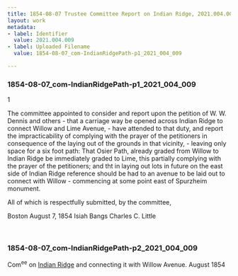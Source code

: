 ```yaml
---
title: 1854-08-07 Trustee Committee Report on Indian Ridge, 2021.004.009
layout: work
metadata:
- label: Identifier
  value: 2021.004.009
- label: Uploaded Filename
  value: 1854-08-07_com-IndianRidgePath-p1_2021_004_009

---
```

<div class="pages">
<div id="page-1773740">
<h3><a name="page-1773740">1854-08-07_com-IndianRidgePath-p1_2021_004_009</a></h3>
<div class="page-content">
<p>1</p>
<p>The committee appointed to consider and report upon the petition <span class='line-break'> </span>of W. W. Dennis and others - that a carriage way be opened <span class='line-break'> </span>across Indian Ridge to connect Willow and Lime Avenue, -<span class='line-break'> </span>have attended to that duty, and report the impracticability <span class='line-break'> </span>of complying with the prayer of the petitioners in consequence of <span class='line-break'> </span>the laying out of the grounds in that vicinity, - leaving only <span class='line-break'> </span>space for a six foot path:  That Osier Path, already graded <span class='line-break'> </span>from Willow to Indian Ridge be immediately graded to Lime, <span class='line-break'> </span>this partially complying with the prayer of the petitioners; and<span class='line-break'> </span>tht in laying out lots in future on the east side of Indian Ridge <span class='line-break'> </span>reference should be had to an avenue to be laid out to connect <span class='line-break'> </span>with Willow - commencing at some point east of Spurzheim<span class='line-break'> </span>monument.</p>
<p>All of which is respectfully submitted, by the committee,</p>
<p>Boston August 7, 1854    Isiah Bangs<span class='line-break'> </span>Charles C. Little</p>
</div>
</div>
<br />
<div id="page-1773741">
<h3><a name="page-1773741">1854-08-07_com-IndianRidgePath-p2_2021_004_009</a></h3>
<div class="page-content">
<p>Com<sup>ee</sup> on <u>Indian Ridge</u><span class='line-break'> </span>and connecting it with Willow <span class='line-break'> </span>Avenue.<span class='line-break'> </span>August 1854</p>
</div>
</div>
<br />
</div>
